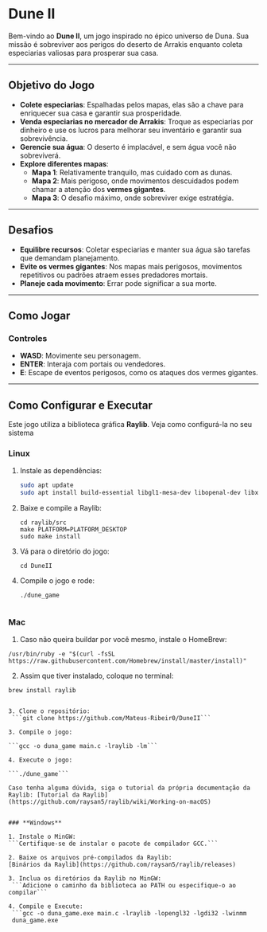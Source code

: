 # **Dune II**

Bem-vindo ao **Dune II**, um jogo inspirado no épico universo de Duna. Sua missão é sobreviver aos perigos do deserto de Arrakis enquanto coleta especiarias valiosas para prosperar sua casa.

---

## **Objetivo do Jogo**

- **Colete especiarias**: Espalhadas pelos mapas, elas são a chave para enriquecer sua casa e garantir sua prosperidade.
- **Venda especiarias no mercador de Arrakis**: Troque as especiarias por dinheiro e use os lucros para melhorar seu inventário e garantir sua sobrevivência.
- **Gerencie sua água**: O deserto é implacável, e sem água você não sobreviverá.
- **Explore diferentes mapas**:
  - **Mapa 1**: Relativamente tranquilo, mas cuidado com as dunas.
  - **Mapa 2**: Mais perigoso, onde movimentos descuidados podem chamar a atenção dos **vermes gigantes**.
  - **Mapa 3**: O desafio máximo, onde sobreviver exige estratégia.

---

## **Desafios**

- **Equilibre recursos**: Coletar especiarias e manter sua água são tarefas que demandam planejamento.
- **Evite os vermes gigantes**: Nos mapas mais perigosos, movimentos repetitivos ou padrões atraem esses predadores mortais.
- **Planeje cada movimento**: Errar pode significar a sua morte.

---

## **Como Jogar**

### **Controles**
- **WASD**: Movimente seu personagem.
- **ENTER**: Interaja com portais ou vendedores.
- **E**: Escape de eventos perigosos, como os ataques dos vermes gigantes.

---

## **Como Configurar e Executar**

Este jogo utiliza a biblioteca gráfica **Raylib**. Veja como configurá-la no seu sistema

### **Linux**
1. Instale as dependências:
   ```bash
   sudo apt update
   sudo apt install build-essential libgl1-mesa-dev libopenal-dev libx11-dev

2. Baixe e compile a Raylib:
   
   ```git clone https://github.com/raysan5/raylib.git
   cd raylib/src
   make PLATFORM=PLATFORM_DESKTOP
   sudo make install

3. Vá para o diretório do jogo:

    ```cd DuneII```

4. Compile o jogo e rode:
   ```make
   ./dune_game


### **Mac**

1. Caso não queira buildar por você mesmo, instale o HomeBrew:

  ```/usr/bin/ruby -e "$(curl -fsSL https://raw.githubusercontent.com/Homebrew/install/master/install)"```

2. Assim que tiver instalado, coloque no terminal:

  ```brew install gcc
  brew install raylib
  

3. Clone o repositório:
   ```git clone https://github.com/Mateus-Ribeir0/DuneII```

3. Compile o jogo:

  ```gcc -o duna_game main.c -lraylib -lm```

4. Execute o jogo:

  ```./dune_game```

Caso tenha alguma dúvida, siga o tutorial da própria documentação da Raylib: [Tutorial da Raylib](https://github.com/raysan5/raylib/wiki/Working-on-macOS)


### **Windows**

1. Instale o MinGW:
  ```Certifique-se de instalar o pacote de compilador GCC.```

2. Baixe os arquivos pré-compilados da Raylib:
  [Binários da Raylib](https://github.com/raysan5/raylib/releases)

3. Inclua os diretórios da Raylib no MinGW:
   ```Adicione o caminho da biblioteca ao PATH ou especifique-o ao compilar```

4. Compile e Execute:
   ```gcc -o duna_game.exe main.c -lraylib -lopengl32 -lgdi32 -lwinmm
   duna_game.exe


